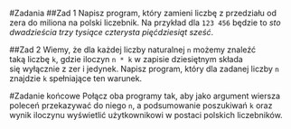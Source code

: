 #Zadania
##Zad 1
Napisz program, który zamieni liczbę z przedziału od zera do miliona na polski liczebnik. Na przykład dla `123 456` będzie to *sto dwadzieścia trzy tysiące czterysta pięćdziesiąt sześć*.

##Zad 2
Wiemy, że dla każdej liczby naturalnej `n` możemy znaleźć taką liczbę `k`, gdzie iloczyn `n * k` w zapisie dziesiętnym składa się wyłącznie z zer i jedynek. Napisz program, który dla zadanej liczby `n` znajdzie `k` spełniające ten warunek.

#Zadanie końcowe
Połącz oba programy tak, aby jako argument wiersza poleceń przekazywać do niego `n`, a podsumowanie poszukiwań `k` oraz wynik iloczynu wyświetlić użytkownikowi w postaci polskich liczebników.
